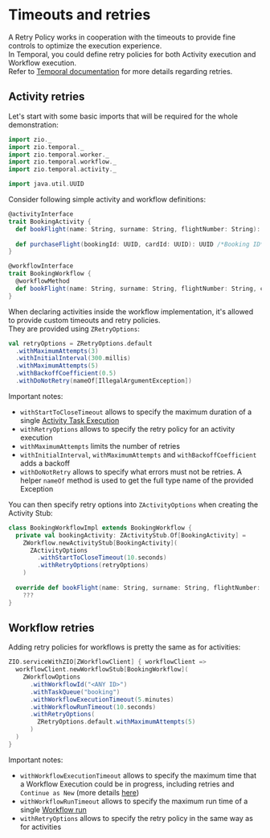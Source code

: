 # Timeouts and retries

<head>
  <meta charset="UTF-8" />
  <meta name="description" content="ZIO Temporal retries" />
  <meta name="keywords" content="ZIO Temporal retries, Scala Temporal retries" />
</head>

A Retry Policy works in cooperation with the timeouts to provide fine controls to optimize the execution experience.  
In Temporal, you could define retry policies for both Activity execution and Workflow execution.  
Refer to [Temporal documentation](https://docs.temporal.io/retry-policies) for more details regarding retries.

## Activity retries

Let's start with some basic imports that will be required for the whole demonstration:

```scala mdoc
import zio._
import zio.temporal._
import zio.temporal.worker._
import zio.temporal.workflow._
import zio.temporal.activity._

import java.util.UUID
```

Consider following simple activity and workflow definitions:

```scala mdoc
@activityInterface
trait BookingActivity {
  def bookFlight(name: String, surname: String, flightNumber: String): UUID /*Booking ID*/ 
  
  def purchaseFlight(bookingId: UUID, cardId: UUID): UUID /*Booking ID*/ 
}

@workflowInterface
trait BookingWorkflow {
  @workflowMethod
  def bookFlight(name: String, surname: String, flightNumber: String, cardId: UUID): UUID /*Booking ID*/
}
```

When declaring activities inside the workflow implementation, it's allowed to provide custom timeouts and retry policies.  
They are provided using `ZRetryOptions`:
```scala mdoc
val retryOptions = ZRetryOptions.default
  .withMaximumAttempts(3)
  .withInitialInterval(300.millis)
  .withMaximumAttempts(5)
  .withBackoffCoefficient(0.5)
  .withDoNotRetry(nameOf[IllegalArgumentException])
```

Important notes:
- `withStartToCloseTimeout` allows to specify the maximum duration of a single [Activity Task Execution](https://docs.temporal.io/tasks/#activity-task-execution)
- `withRetryOptions` allows to specify the retry policy for an activity execution
- `withMaximumAttempts` limits the number of retries
- `withInitialInterval`, `withMaximumAttempts` and `withBackoffCoefficient` adds a backoff
- `withDoNotRetry` allows to specify what errors must not be retries. A helper `nameOf` method is used to get the full type name of the provided Exception

You can then specify retry options into `ZActivityOptions` when creating the Activity Stub:

```scala mdoc
class BookingWorkflowImpl extends BookingWorkflow {
  private val bookingActivity: ZActivityStub.Of[BookingActivity] = 
    ZWorkflow.newActivityStub[BookingActivity](
      ZActivityOptions
        .withStartToCloseTimeout(10.seconds)
        .withRetryOptions(retryOptions)
    )
    
  override def bookFlight(name: String, surname: String, flightNumber: String, cardId: UUID): UUID = 
    ???
}
```

## Workflow retries
Adding retry policies for workflows is pretty the same as for activities:

```scala mdoc:silent
ZIO.serviceWithZIO[ZWorkflowClient] { workflowClient =>
  workflowClient.newWorkflowStub[BookingWorkflow](
    ZWorkflowOptions
      .withWorkflowId("<ANY ID>")
      .withTaskQueue("booking")
      .withWorkflowExecutionTimeout(5.minutes)
      .withWorkflowRunTimeout(10.seconds)
      .withRetryOptions(
        ZRetryOptions.default.withMaximumAttempts(5)
      )
  )
}
```

Important notes:
- `withWorkflowExecutionTimeout` allows to specify the maximum time that a Workflow Execution could be in progress, including retries and `Continue as New` (more details [here](https://docs.temporal.io/workflows/#workflow-execution-timeout))
- `withWorkflowRunTimeout` allows to specify the maximum run time of a single [Workflow run](https://docs.temporal.io/concepts/what-is-a-workflow-execution/#workflow-execution-chain)
- `withRetryOptions` allows to specify the retry policy in the same way as for activities